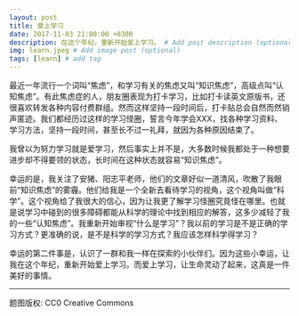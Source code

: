 ```yaml
---
layout: post
title: 爱上学习
date: 2017-11-03 21:00:00 +0300
description: 在这个年纪，重新开始爱上学习。 # Add post description (optional)
img: learn.jpeg # Add image post (optional)
tags: [learn] # add tag
---
```


最近一年流行一个词叫“焦虑”，和学习有关的焦虑又叫“知识焦虑”，高级点叫“认知焦虑”。有此焦虑症的人，朋友圈表现为打卡学习，比如打卡读英文原版书，还很喜欢转发各种内容付费群组。然而这样坚持一段时间后，打卡贴总会自然而然销声匿迹。我们都经历过这样的学习怪圈，誓言今年学会XXX，找各种学习资料、学习方法，坚持一段时间，甚至长不过一礼拜，就因为各种原因结束了。

我曾以为努力学习就是爱学习，然后事实上并不是，大多数时候我都处于一种想要进步却不得要领的状态，长时间在这种状态就容易“知识焦虑”。

幸运的是，我关注了安猪、阳志平老师，他们的文章好似一道清风，吹散了我眼前“知识焦虑”的雾霾。他们给我是一个全新去看待学习的视角，这个视角叫做“科学”。这个视角给了我很大的信心，因为让我更了解学习怪圈究竟怪在哪里。也就是说学习中碰到的很多障碍都能从科学的理论中找到相应的解答，这多少减轻了我的一些“认知焦虑”。我重新开始审视“什么是学习”？我以前的学习是不是正确的学习方式？更准确的说，是不是科学的学习方式？我应该怎样科学得学习？

幸运的第二件事是，认识了一群和我一样在探索的小伙伴们。因为这些小幸运，让我在这个年纪，重新开始爱上学习。而爱上学习，让生命灵动了起来，这真是一件美好的事情。

------------
题图版权: CC0 Creative Commons
